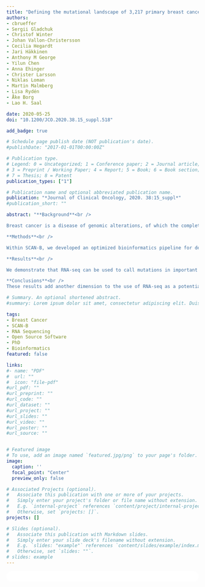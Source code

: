 ```yaml
---
title: "Defining the mutational landscape of 3,217 primary breast cancer transcriptomes through large-scale RNA-seq within the Sweden Cancerome Analysis Network: Breast Project (SCAN-B; NCT03430492)"
authors:
- cbrueffer
- Sergii Gladchuk
- Christof Winter
- Johan Vallon-Christersson
- Cecilia Hegardt
- Jari Häkkinen
- Anthony M George
- Yilun Chen
- Anna Ehinger
- Christer Larsson
- Niklas Loman
- Martin Malmberg
- Lisa Rydén
- Åke Borg
- Lao H. Saal

date: 2020-05-25
doi: "10.1200/JCO.2020.38.15_suppl.518"

add_badge: true

# Schedule page publish date (NOT publication's date).
#publishDate: "2017-01-01T00:00:00Z"

# Publication type.
# Legend: 0 = Uncategorized; 1 = Conference paper; 2 = Journal article;
# 3 = Preprint / Working Paper; 4 = Report; 5 = Book; 6 = Book section;
# 7 = Thesis; 8 = Patent
publication_types: ["1"]

# Publication name and optional abbreviated publication name.
publication: "*Journal of Clinical Oncology, 2020. 38:15_suppl*"
#publication_short: ""

abstract: "**Background**<br />

Breast cancer is a disease of genomic alterations, of which the complete panorama of somatic mutations and how these relate to molecular subtypes and therapy response is incompletely understood. The Sweden Cancerome Analysis Network-Breast project (SCAN-B; ClinicalTrials.gov NCT02306096) is a multi-center population-based ongoing prospective observational study elucidating the global transcriptomic profiles for thousands of patients and tumors using RNA sequencing. Since September 2010, over 15,000 patients with breast cancer have been enrolled at 9 hospitals across a wide geography of Sweden, comprising greater than 90% of all eligible patients in the catchment area.<br />

**Methods**<br />

Within SCAN-B, we developed an optimized bioinformatics pipeline for detection of single nucleotide variants and small insertions and deletions from RNA-seq data. From this, we describe the mutational landscape of 3,217 primary breast cancer transcriptomes, and relate it to patient overall survival in a real-world setting (median follow-up 75 months, range 2-105 months).<br />

**Results**<br />

We demonstrate that RNA-seq can be used to call mutations in important breast cancer genes such as *PIK3CA*, *TP53*, *ESR1*, and *ERBB2*, as well as mutation status of key molecular pathways and tumor mutational burden, identify mutations in one or more potentially druggable genes in 85.3% percent of cases, and reveal significant relationships to patient outcome within specific treatment groups. To make this rich and growing mutational portraiture of breast cancer available for the wider research community, we developed an open source interactive web application, SCAN-B MutationExplorer, publicly accessible at http://oncogenomics.bmc.lu.se/MutationExplorer.<br />

**Conclusions**<br />
These results add another dimension to the use of RNA-seq as a potential clinical tool, where both gene expression-based signatures and gene mutation-based biomarkers can be interrogated simultaneously and in real-time within one week of tumor sampling."

# Summary. An optional shortened abstract.
#summary: Lorem ipsum dolor sit amet, consectetur adipiscing elit. Duis posuere tellus ac convallis placerat. Proin tincidunt magna sed ex sollicitudin condimentum.

tags:
- Breast Cancer
- SCAN-B
- RNA Sequencing
- Open Source Software
- PhD
- Bioinformatics
featured: false

links:
#- name: "PDF"
#  url: ""
#  icon: "file-pdf"
#url_pdf: ""
#url_preprint: ""
#url_code: ""
#url_dataset: ""
#url_project: ""
#url_slides: ""
#url_video: ""
#url_poster: ""
#url_source: ""


# Featured image
# To use, add an image named `featured.jpg/png` to your page's folder. 
image:
  caption: ''
  focal_point: "Center"
  preview_only: false

# Associated Projects (optional).
#   Associate this publication with one or more of your projects.
#   Simply enter your project's folder or file name without extension.
#   E.g. `internal-project` references `content/project/internal-project/index.md`.
#   Otherwise, set `projects: []`.
projects: []

# Slides (optional).
#   Associate this publication with Markdown slides.
#   Simply enter your slide deck's filename without extension.
#   E.g. `slides: "example"` references `content/slides/example/index.md`.
#   Otherwise, set `slides: ""`.
# slides: example
---
```


<html>
  <style>
    section {
        background: white;
        color: black;
        border-radius: 1em;
        padding: 1em;
        left: 50% }
    #inner {
        display: inline-block;
        display: flex;
        align-items: center;
        justify-content: center }
  </style>
  <section>
    <div id="inner">
      <script type='text/javascript' src='https://d1bxh8uas1mnw7.cloudfront.net/assets/embed.js'></script>
        <span style="float:left";
          class="__dimensions_badge_embed__"
          data-doi="10.1200/JCO.2020.38.15_suppl.518"
          data-hide-zero-citations="true"
          data-legend="always">
        </span>
      <script async src="https://badge.dimensions.ai/badge.js" charset="utf-8"></script>
        <div style="float:right";
          data-link-target="_blank"
          data-badge-details="right"
          data-badge-type="medium-donut"
          data-doi="10.1200/JCO.2020.38.15_suppl.518"
          data-condensed="true"
          data-hide-no-mentions="true"
          class="altmetric-embed">
        </div>
    </div>
  </section>
